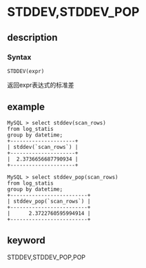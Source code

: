 
# STDDEV,STDDEV_POP

## description

### Syntax

`STDDEV(expr)`

返回expr表达式的标准差

## example

```plain text
MySQL > select stddev(scan_rows) 
from log_statis 
group by datetime;
+---------------------+
| stddev(`scan_rows`) |
+---------------------+
|  2.3736656687790934 |
+---------------------+

MySQL > select stddev_pop(scan_rows) 
from log_statis 
group by datetime;
+-------------------------+
| stddev_pop(`scan_rows`) |
+-------------------------+
|      2.3722760595994914 |
+-------------------------+
```

## keyword

STDDEV,STDDEV_POP,POP

